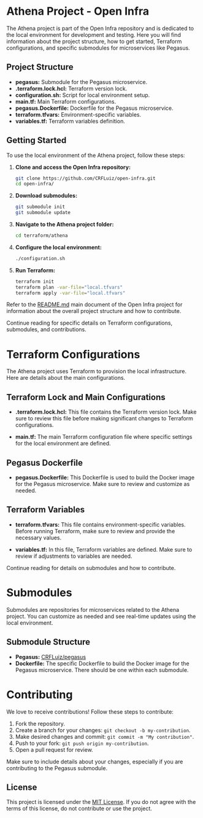 # Athena Project - Open Infra

The Athena project is part of the Open Infra repository and is dedicated to the local environment for development and testing. Here you will find information about the project structure, how to get started, Terraform configurations, and specific submodules for microservices like Pegasus.

## Project Structure

- **pegasus:** Submodule for the Pegasus microservice.
- **.terraform.lock.hcl:** Terraform version lock.
- **configuration.sh:** Script for local environment setup.
- **main.tf:** Main Terraform configurations.
- **pegasus.Dockerfile:** Dockerfile for the Pegasus microservice.
- **terraform.tfvars:** Environment-specific variables.
- **variables.tf:** Terraform variables definition.

## Getting Started

To use the local environment of the Athena project, follow these steps:

1. **Clone and access the Open Infra repository:**
    ```bash
    git clone https://github.com/CRFLuiz/open-infra.git
    cd open-infra/
    ```

2. **Download submodules:**
    ```bash
    git submodule init
    git submodule update
    ```

3. **Navigate to the Athena project folder:**
    ```bash
    cd terraform/athena
    ```

4. **Configure the local environment:**
    ```bash
    ./configuration.sh
    ```

5. **Run Terraform:**
    ```bash
    terraform init
    terraform plan -var-file="local.tfvars"
    terraform apply -var-file="local.tfvars"
    ```

Refer to the [README.md](../../README.md) main document of the Open Infra project for information about the overall project structure and how to contribute.

Continue reading for specific details on Terraform configurations, submodules, and contributions.


# Terraform Configurations

The Athena project uses Terraform to provision the local infrastructure. Here are details about the main configurations.

## Terraform Lock and Main Configurations

- **.terraform.lock.hcl:** This file contains the Terraform version lock. Make sure to review this file before making significant changes to Terraform configurations.

- **main.tf:** The main Terraform configuration file where specific settings for the local environment are defined.

## Pegasus Dockerfile

- **pegasus.Dockerfile:** This Dockerfile is used to build the Docker image for the Pegasus microservice. Make sure to review and customize as needed.

## Terraform Variables

- **terraform.tfvars:** This file contains environment-specific variables. Before running Terraform, make sure to review and provide the necessary values.

- **variables.tf:** In this file, Terraform variables are defined. Make sure to review if adjustments to variables are needed.

Continue reading for details on submodules and how to contribute.


# Submodules

Submodules are repositories for microservices related to the Athena project. You can customize as needed and see real-time updates using the local environment.

## Submodule Structure

- **Pegasus:** [CRFLuiz/pegasus](https://github.com/CRFLuiz/pegasus)
- **Dockerfile:** The specific Dockerfile to build the Docker image for the Pegasus microservice. There should be one within each submodule.


# Contributing

We love to receive contributions! Follow these steps to contribute:

1. Fork the repository.
2. Create a branch for your changes: `git checkout -b my-contribution`.
3. Make desired changes and commit: `git commit -m "My contribution"`.
4. Push to your fork: `git push origin my-contribution`.
5. Open a pull request for review.

Make sure to include details about your changes, especially if you are contributing to the Pegasus submodule.

## License

This project is licensed under the [MIT License](../../LICENSE). If you do not agree with the terms of this license, do not contribute or use the project.
